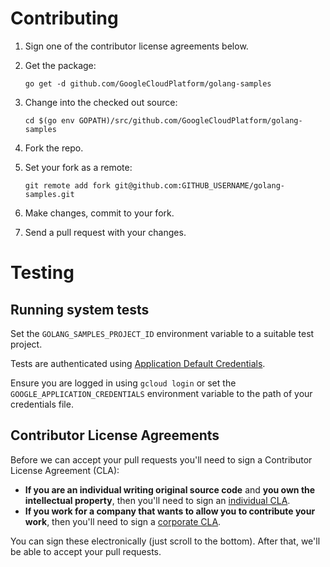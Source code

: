 # Contributing

1. Sign one of the contributor license agreements below.
1. Get the package:

    `go get -d github.com/GoogleCloudPlatform/golang-samples`
1. Change into the checked out source:

    `cd $(go env GOPATH)/src/github.com/GoogleCloudPlatform/golang-samples`
1. Fork the repo.
1. Set your fork as a remote:

    `git remote add fork git@github.com:GITHUB_USERNAME/golang-samples.git`
1. Make changes, commit to your fork.
1. Send a pull request with your changes.

# Testing

## Running system tests

Set the `GOLANG_SAMPLES_PROJECT_ID` environment variable to a suitable test project.

Tests are authenticated using [Application Default Credentials](https://developers.google.com/identity/protocols/application-default-credentials).

Ensure you are logged in using `gcloud login` or set the `GOOGLE_APPLICATION_CREDENTIALS` environment variable to the path of your credentials file.

## Contributor License Agreements

Before we can accept your pull requests you'll need to sign a Contributor
License Agreement (CLA):

- **If you are an individual writing original source code** and **you own the
intellectual property**, then you'll need to sign an [individual CLA][indvcla].
- **If you work for a company that wants to allow you to contribute your work**,
then you'll need to sign a [corporate CLA][corpcla].

You can sign these electronically (just scroll to the bottom). After that,
we'll be able to accept your pull requests.

[gcloudcli]: https://developers.google.com/cloud/sdk/gcloud/
[indvcla]: https://developers.google.com/open-source/cla/individual
[corpcla]: https://developers.google.com/open-source/cla/corporate
